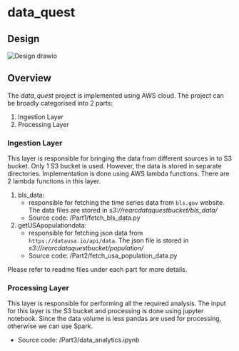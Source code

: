 # data_quest 
## Design

![Design drawio](https://github.com/user-attachments/assets/13851132-7a39-464a-b5f2-a96eec772dc7)

## Overview
The *data_quest* project is implemented using AWS cloud. The project can be broadly categorised into 2 parts:
1. Ingestion Layer
2. Processing Layer

### Ingestion Layer
This layer is responsible for bringing the data from different sources in to S3 bucket. Only 1 S3 bucket is used. However, the data is stored in separate directories. Implementation is done using AWS lambda functions. There are 2 lambda functions in this layer.
1. bls_data:
   - responsible for fetching the time series data from `bls.gov` website. The data files are stored in *s3://rearcdataquestbucket/bls_data/*
   - Source code: /Part1/fetch_bls_data.py
3. getUSApopulationdata:
   - responsible for fetching json data from `https://datausa.io/api/data`. The json file is stored in *s3://rearcdataquestbucket/population/*
   - Source code: /Part2/fetch_usa_population_data.py

Please refer to readme files under each part for more details.

### Processing Layer
This layer is responsible for performing all the required analysis. The input for this layer is the S3 bucket and processing is done using jupyter notebook. Since the data volume is less pandas are used for processing, otherwise we can use Spark.<br>
- Source code: /Part3/data_analytics.ipynb

